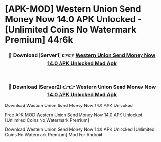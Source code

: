 # [APK-MOD] Western Union Send Money Now 14.0 APK Unlocked - [Unlimited Coins No Watermark Premium] 44r6k



<div align="center">
<h3>🔴 Download [Server1] 👉👉 <a href="https://momento.my/?title=Western_Union_Send_Money_Now_14.0_APK_Unlocked">Western Union Send Money Now 14.0 APK Unlocked Mod Apk</a></h3><br>

<h3>🔴 Download [Server2] 👉👉 <a href="https://momento.my/?title=Western_Union_Send_Money_Now_14.0_APK_Unlocked">Western Union Send Money Now 14.0 APK Unlocked Mod Apk</a></h3>
</div>



Download Western Union Send Money Now 14.0 APK Unlocked 

Free APK MOD Western Union Send Money Now 14.0 APK Unlocked [Unlimited Coins No Watermark Premium]

Download Western Union Send Money Now 14.0 APK Unlocked [Unlimited Coins No Watermark Premium] Mod For Android
